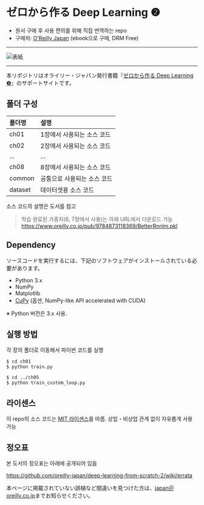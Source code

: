 # ゼロから作る Deep Learning ❷

- 원서 구매 후 사용 편의를 위해 직접 번역하는 repo
- 구매처: [O'Reilly Japan](https://www.oreilly.co.jp/books/9784873118369/) (ebook으로 구매, DRM Free)

---

![表紙](https://raw.githubusercontent.com/oreilly-japan/deep-learning-from-scratch-2/images/deep-learning-from-scratch-2.png)

---

本リポジトリはオライリー・ジャパン発行書籍『[ゼロから作る Deep Learning ❷](https://www.oreilly.co.jp/books/9784873118369/)』のサポートサイトです。

## 폴더 구성

|폴더명 |설명                         |
|:--        |:--                          |
|ch01       |1장에서 사용되는 소스 코드    |
|ch02       |2장에서 사용되는 소스 코드    |
|...        |...                          |
|ch08       |8장에서 사용되는 소스 코드    |
|common     |공통으로 사용되는 소스 코드   |
|dataset    |데이터셋용 소스 코드 | 

소스 코드의 설명은 도서를 참고

> 학습 완료된 가중치(6, 7장에서 사용)는 아래 URL에서 다운로드 가능 
> <https://www.oreilly.co.jp/pub/9784873118369/BetterRnnlm.pkl>

## Dependency
ソースコードを実行するには、下記のソフトウェアがインストールされている必要があります。

* Python 3.x
* NumPy
* Matplotlib
* [CuPy](https://github.com/cupy/cupy) (옵션, NumPy-like API accelerated with CUDA)

※ Python 버전은 3.x 사용.

## 실행 방법

각 장의 폴더로 이동해서 파이썬 코드를 실행

```
$ cd ch01
$ python train.py

$ cd ../ch05
$ python train_custom_loop.py
```

## 라이센스

이 repo의 소스 코드는 [MIT 라이센스](http://www.opensource.org/licenses/MIT)를 따름.
상업・비상업 관계 없이 자유롭게 사용 가능

## 정오표

본 도서의 정오표는 아래에 공개되어 있음

https://github.com/oreilly-japan/deep-learning-from-scratch-2/wiki/errata

本ページに掲載されていない誤植など間違いを見つけた方は、[japan＠oreilly.co.jp](<mailto:japan＠oreilly.co.jp>)までお知らせください。
